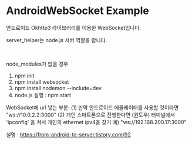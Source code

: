 # AndroidWebSocket Example

안드로이드 Okhttp3 라이브러리를 이용한 WebSocket입니다.

server_helper는 node.js 서버 역할을 합니다.

<br/>

node_modules가 없을 경우
1. npm init
2. npm install websocket
3. npm install nodemon --include=dev
4. node.js  실행  : npm start

WebSocket에 url 넣는 부분:
(1) 만약 안드로이드 에뮬레이터를 사용할 것이라면 "ws://10.0.2.2:3000" 
(2) 개인 스마트폰으로 진행한다면 (윈도우) 터미널에서 'ipconfig' 을 쳐서 개인의 ethernet ipv4을 찾기 예) "ws://192.168.200.17:3000"

설명 : https://from-android-to-server.tistory.com/92


